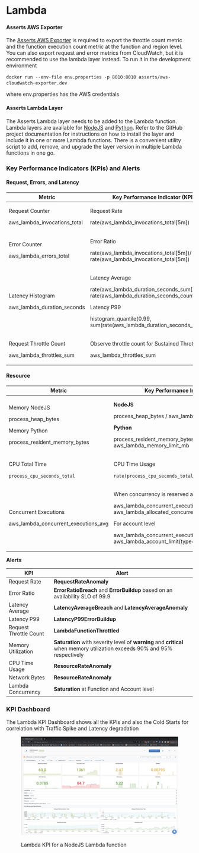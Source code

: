 # Lambda

#### **Asserts AWS Exporter**

The [Asserts AWS Exporter](broken-reference) is required to export the throttle count metric and the function execution count metric at the function and region level. You can also export request and error metrics from CloudWatch, but it is recommended to use the lambda layer instead. To run it in the development environment

```
docker run --env-file env.properties -p 8010:8010 asserts/aws-cloudwatch-exporter.dev 
```

where env.properties has the AWS credentials

#### Asserts Lambda Layer

The Asserts Lambda layer needs to be added to the Lambda function. Lambda layers are available for [NodeJS](https://github.com/asserts/asserts-aws-lambda-layer-js) and [Python](https://github.com/asserts/aws-lambda-layer-python). Refer to the GitHub project documentation for instructions on how to install the layer and include it in one or more Lambda functions. There is a convenient utility script to add, remove, and upgrade the layer version in multiple Lambda functions in one go.

### Key Performance Indicators (KPIs) and Alerts

#### Request, Errors, and Latency

| **Metric**                                                   | **Key Performance Indicator (KPI)**                                                                                                                                                                                |
| ------------------------------------------------------------ | ------------------------------------------------------------------------------------------------------------------------------------------------------------------------------------------------------------------ |
| <p>Request Counter</p><p>aws_lambda_invocations_total</p>    | <p>Request Rate</p><p>rate(aws_lambda_invocations_total[5m])</p>                                                                                                                                                   |
| <p>Error Counter</p><p>aws_lambda_errors_total</p>           | <p>Error Ratio</p><p>rate(aws_lambda_invocations_total[5m])/ rate(aws_lambda_invocations_total[5m])</p>                                                                                                            |
| <p>Latency Histogram</p><p>aws_lambda_duration_seconds</p>   | <p>Latency Average</p><p>rate(aws_lambda_duration_seconds_sum[5m])/ rate(aws_lambda_duration_seconds_count[5m])</p><p>Latency P99</p><p>histogram_quantile(0.99, sum(rate(aws_lambda_duration_seconds_sum[5m])</p> |
| <p>Request Throttle Count</p><p>aws_lambda_throttles_sum</p> | <p>Observe throttle count for Sustained Throttling</p><p>aws_lambda_throttles_sum</p>                                                                                                                              |

#### Resource

| **Metric**                                                                                            | **Key Performance Indicator (KPI)**                                                                                                                                                                                                                                 |
| ----------------------------------------------------------------------------------------------------- | ------------------------------------------------------------------------------------------------------------------------------------------------------------------------------------------------------------------------------------------------------------------- |
| <p>Memory NodeJS</p><p>process_heap_bytes</p><p>Memory Python</p><p>process_resident_memory_bytes</p> | <p><strong>NodeJS</strong></p><p>process_heap_bytes / aws_lambda_memory_limit_mb</p><p><strong>Python</strong></p><p>process_resident_memory_bytes / aws_lambda_memory_limit_mb</p>                                                                                 |
| <p>CPU Total Time</p><p><code>process_cpu_seconds_total</code></p>                                    | <p>CPU Time Usage</p><p><code>rate(process_cpu_seconds_total[5m])</code></p>                                                                                                                                                                                        |
| <p>Concurrent Executions</p><p>aws_lambda_concurrent_executions_avg</p>                               | <p>When concurrency is reserved at the function level</p><p>aws_lambda_concurrent_executions_avg / aws_lambda_allocated_concurrency</p><p>For account level</p><p>aws_lambda_concurrent_executions_avg / aws_lambda_account_limit{type="concurrent_executions"}</p> |

**Alerts**

| **KPI**                | **Alert**                                                                                                                   |
| ---------------------- | --------------------------------------------------------------------------------------------------------------------------- |
| Request Rate           | **RequestRateAnomaly**                                                                                                      |
| Error Ratio            | **ErrorRatioBreach** and **ErrorBuildup** based on an availability SLO of 99.9                                              |
| Latency Average        | **LatencyAverageBreach** and **LatencyAverageAnomaly**                                                                      |
| Latency P99            | **LatencyP99ErrorBuildup**                                                                                                  |
| Request Throttle Count | **LambdaFunctionThrottled**                                                                                                 |
| Memory Utilization     | **Saturation** with severity level of **warning** and **critical** when memory utilization exceeds 90% and 95% respectively |
| CPU Time Usage         | **ResourceRateAnomaly**                                                                                                     |
| Network Bytes          | **ResourceRateAnomaly**                                                                                                     |
| Lambda Concurrency     | **Saturation** at Function and Account level                                                                                |

### KPI Dashboard

The Lambda KPI Dashboard shows all the KPIs and also the Cold Starts for correlation with Traffic Spike and Latency degradation

<figure><img src="../../../.gitbook/assets/Lambda_with_Cold_Starts.png" alt=""><figcaption><p>Lambda KPI for a NodeJS Lambda function</p></figcaption></figure>
